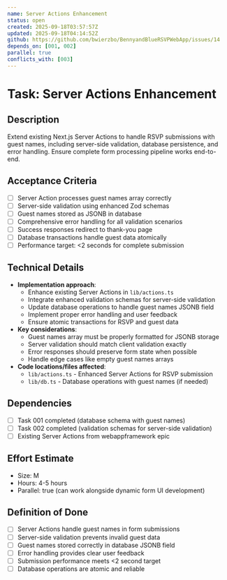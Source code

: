 ```yaml
---
name: Server Actions Enhancement
status: open
created: 2025-09-18T03:57:57Z
updated: 2025-09-18T04:14:52Z
github: https://github.com/bwierzbo/BennyandBlueRSVPWebApp/issues/14
depends_on: [001, 002]
parallel: true
conflicts_with: [003]
---
```


# Task: Server Actions Enhancement

## Description
Extend existing Next.js Server Actions to handle RSVP submissions with guest names, including server-side validation, database persistence, and error handling. Ensure complete form processing pipeline works end-to-end.

## Acceptance Criteria
- [ ] Server Action processes guest names array correctly
- [ ] Server-side validation using enhanced Zod schemas
- [ ] Guest names stored as JSONB in database
- [ ] Comprehensive error handling for all validation scenarios
- [ ] Success responses redirect to thank-you page
- [ ] Database transactions handle guest data atomically
- [ ] Performance target: <2 seconds for complete submission

## Technical Details
- **Implementation approach**:
  - Enhance existing Server Actions in `lib/actions.ts`
  - Integrate enhanced validation schemas for server-side validation
  - Update database operations to handle guest names JSONB field
  - Implement proper error handling and user feedback
  - Ensure atomic transactions for RSVP and guest data
- **Key considerations**:
  - Guest names array must be properly formatted for JSONB storage
  - Server validation should match client validation exactly
  - Error responses should preserve form state when possible
  - Handle edge cases like empty guest names arrays
- **Code locations/files affected**:
  - `lib/actions.ts` - Enhanced Server Actions for RSVP submission
  - `lib/db.ts` - Database operations with guest names (if needed)

## Dependencies
- [ ] Task 001 completed (database schema with guest names)
- [ ] Task 002 completed (validation schemas for server-side validation)
- [ ] Existing Server Actions from webappframework epic

## Effort Estimate
- Size: M
- Hours: 4-5 hours
- Parallel: true (can work alongside dynamic form UI development)

## Definition of Done
- [ ] Server Actions handle guest names in form submissions
- [ ] Server-side validation prevents invalid guest data
- [ ] Guest names stored correctly in database JSONB field
- [ ] Error handling provides clear user feedback
- [ ] Submission performance meets <2 second target
- [ ] Database operations are atomic and reliable